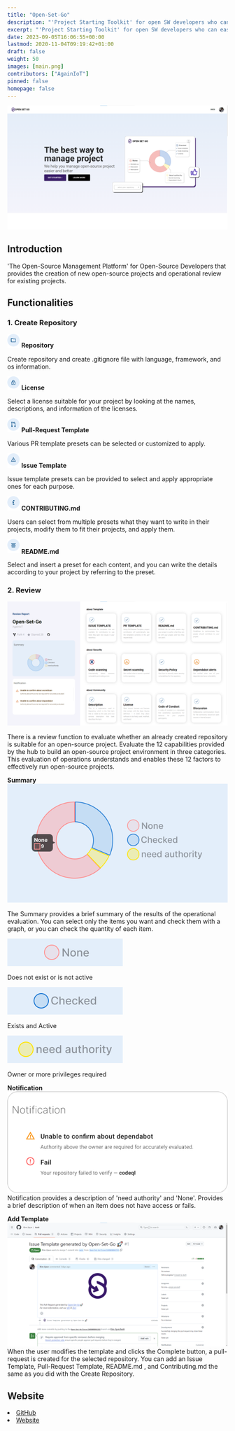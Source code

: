 ```yaml
---
title: "Open-Set-Go"
description: "'Project Starting Toolkit' for open SW developers who can easily and easily start an Open Source project"
excerpt: "'Project Starting Toolkit' for open SW developers who can easily and easily start an Open Source project"
date: 2023-09-05T16:06:55+00:00
lastmod: 2020-11-04T09:19:42+01:00
draft: false
weight: 50
images: [main.png]
contributors: ["AgainIoT"]
pinned: false
homepage: false
---
```


<img src="main.png" width = "1000" >

## Introduction

'The Open-Source Management Platform' for Open-Source Developers that provides the creation of new open-source projects and operational review for existing projects.

## Functionalities

### 1. Create Repository

<img src="repo.png" width="28"> **Repository**

Create repository and create .gitignore file with language, framework, and os information.

<img src="license.png" width="28"> **License**

Select a license suitable for your project by looking at the names, descriptions, and information of the licenses.

<img src="pr.png" width="28"> **Pull-Request Template**

Various PR template presets can be selected or customized to apply.

<img src="issue.png" width="28"> **Issue Template**

Issue template presets can be provided to select and apply appropriate ones for each purpose.

<img src="contributing.png" width="28"> **CONTRIBUTING.md**

Users can select from multiple presets what they want to write in their projects, modify them to fit their projects, and apply them.

<img src="readme.png" width="28"> **README.md**

Select and insert a preset for each content, and you can write the details according to your project by referring to the preset.

### 2. Review

<img src="review.png">

There is a review function to evaluate whether an already created repository is suitable for an open-source project. Evaluate the 12 capabilities provided by the hub to build an open-source project environment in three categories. This evaluation of operations understands and enables these 12 factors to effectively run open-source projects.

**Summary** <img src="summary.png">

The Summary provides a brief summary of the results of the operational evaluation. You can select only the items you want and check them with a graph, or you can check the quantity of each item.

<img src="none.png">

Does not exist or is not active

<img src="checked.png">

Exists and Active

<img src="need authority.png">

Owner or more privileges required

**Notification** <img src="noti.png">
Notification provides a description of 'need authority' and 'None'. Provides a brief description of when an item does not have access or fails.

**Add Template** <img src="review_pr.png">
When the user modifies the template and clicks the Complete button, a pull-request is created for the selected repository. You can add an Issue Template, Pull-Request Template, README.md , and Contributing.md the same as you did with the Create Repository.

## Website

[<li> GitHub](https://github.com/AgainIoT/Open-Set-Go)
[<li> Website]("https://www.open-set-go.com/")
